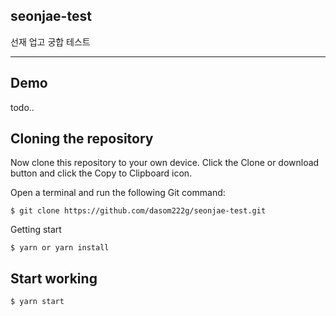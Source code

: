 ## seonjae-test

선재 업고 궁합 테스트

---

## Demo

todo..

## Cloning the repository

Now clone this repository to your own device. Click the Clone or download button and click the Copy to Clipboard icon.

Open a terminal and run the following Git command:

    $ git clone https://github.com/dasom222g/seonjae-test.git

Getting start

    $ yarn or yarn install

## Start working

    $ yarn start
